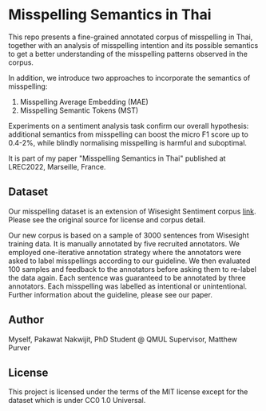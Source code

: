 # Misspelling Semantics in Thai

This repo presents a fine-grained annotated corpus of misspelling in Thai, together with an analysis of misspelling intention and its possible semantics to
get a better understanding of the misspelling patterns observed in the corpus. 

In addition, we introduce two approaches to incorporate the semantics of misspelling: 
1) Misspelling Average Embedding (MAE) 
2) Misspelling Semantic Tokens (MST) 

Experiments on a sentiment analysis task confirm our overall hypothesis: additional semantics from misspelling can boost the micro F1 score up to 0.4-2%, while blindly normalising misspelling is harmful and suboptimal.

It is part of my paper "Misspelling Semantics in Thai" published at LREC2022, Marseille, France.

## Dataset
Our misspelling dataset is an extension of Wisesight Sentiment corpus [link](https://github.com/PyThaiNLP/wisesight-sentiment). Please see the original source for license and corpus detail.

Our new corpus is based on a sample of 3000 sentences from Wisesight training data. It is manually annotated by five recruited annotators. We employed
one-iterative annotation strategy where the annotators were asked to label misspellings according to our guideline. We then evaluated 100 samples and feedback to the annotators before asking them to re-label the data again. Each sentence was guaranteed to be annotated by three annotators. Each misspelling was labelled as intentional or unintentional. Further information about the guideline, please see our paper.

## Author
Myself, Pakawat Nakwijit, PhD Student @ QMUL
Supervisor, Matthew Purver

## License
This project is licensed under the terms of the MIT license except for the dataset which is under CC0 1.0 Universal.
